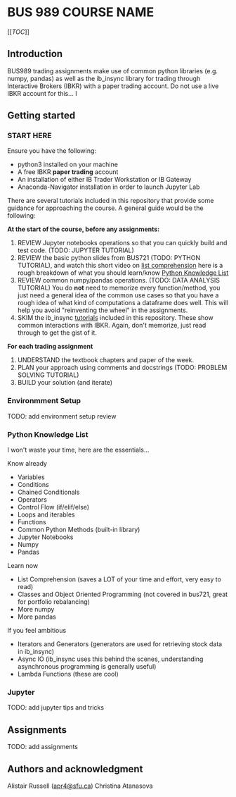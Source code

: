 # BUS 989 COURSE NAME

[[_TOC_]]

## Introduction

BUS989 trading assignments make use of common python libraries (e.g. numpy, pandas) as well as the ib_insync library for trading through Interactive Brokers (IBKR) with a paper trading account. Do not use a live IBKR account for this... I

## Getting started

### START HERE
Ensure you have the following:
- python3 installed on your machine
- A free IBKR **paper trading** account
- An installation of either IB Trader Workstation or IB Gateway
- Anaconda-Navigator installation in order to launch Jupyter Lab

There are several tutorials included in this repository that provide some guidance for approaching the course. A general guide would be the following:

**At the start of the course, before any assignments:**
1. REVIEW Jupyter notebooks operations so that you can quickly build and test code. (TODO: JUPYTER TUTORIAL)
2. REVIEW the basic python slides from BUS721 (TODO: PYTHON TUTORIAL), and watch this short video on [list comprehension](https://www.youtube.com/watch?v=E1ZAVEmRwyI) here is a rough breakdown of what you should learn/know [Python Knowledge List](#python-knowledge-list)
3. REVIEW common numpy/pandas operations. (TODO: DATA ANALYSIS TUTORIAL) You do **not** need to memorize every function/method, you just need a general idea of the common use cases so that you have a rough idea of what kind of computations a dataframe does well. This will help you avoid "reinventing the wheel" in the assignments.
4. SKIM the ib_insync [tutorials](./tutorials) included in this repository. These show common interactions with IBKR. Again, don't memorize, just read through to get the gist of it.

**For each trading assignment**
1. UNDERSTAND the textbook chapters and paper of the week.
2. PLAN your approach using comments and docstrings (TODO: PROBLEM SOLVING TUTORIAL)
3. BUILD your solution (and iterate)

### Environmment Setup
TODO: add environment setup review

### Python Knowledge List

I won't waste your time, here are the essentials...
>>>
Know already
- Variables
- Conditions
- Chained Conditionals
- Operators
- Control Flow (if/elif/else)
- Loops and iterables
- Functions
- Common Python Methods (built-in library)
- Jupyter Notebooks
- Numpy
- Pandas

Learn now
- List Comprehension (saves a LOT of your time and effort, very easy to read)
- Classes and Object Oriented Programming (not covered in bus721, great for portfolio rebalancing)
- More numpy
- More pandas

If you feel ambitious
- Iterators and Generators (generators are used for retrieving stock data in ib_insync)
- Async IO (ib_insync uses this behind the scenes, understanding asynchronous programming is generally useful)
- Lambda Functions (these are cool)
>>>

### Jupyter
TODO: add jupyter tips and tricks

## Assignments
TODO: add assignments

## Authors and acknowledgment
Alistair Russell (apr4@sfu.ca)
Christina Atanasova

